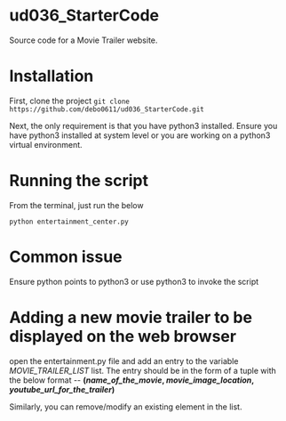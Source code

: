 # ud036_StarterCode
Source code for a Movie Trailer website.

# Installation
First, clone the project
`git clone https://github.com/debo0611/ud036_StarterCode.git`

Next, the only requirement is that you have python3 installed. Ensure you have python3 installed at system level or you are working on a python3 virtual environment.

# Running the script
From the terminal, just run the below

`python entertainment_center.py`

# Common issue
Ensure python points to python3 or use python3 to invoke the script

# Adding a new movie trailer to be displayed on the web browser
open the entertainment.py file and add an entry to the variable *MOVIE_TRAILER_LIST*
list. The entry should be in the form of a tuple with the below format --
**(*name_of_the_movie*, *movie_image_location*, *youtube_url_for_the_trailer*)**

Similarly, you can remove/modify an existing element in the list.
